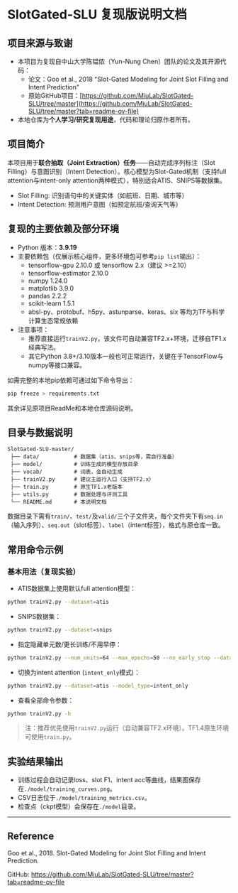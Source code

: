 # SlotGated-SLU 复现版说明文档

## 项目来源与致谢
- 本项目为复现自中山大学陈韫侬（Yun-Nung Chen）团队的论文及其开源代码：
  - 论文：Goo et al., 2018 "Slot-Gated Modeling for Joint Slot Filling and Intent Prediction"
  - 原始GitHub项目：[https://github.com/MiuLab/SlotGated-SLU/tree/master](https://github.com/MiuLab/SlotGated-SLU/tree/master?tab=readme-ov-file)
- 本地仓库为**个人学习/研究复现用途**，代码和理论归原作者所有。

## 项目简介
本项目用于**联合抽取（Joint Extraction）任务**——自动完成序列标注（Slot Filling）与意图识别（Intent Detection）。核心模型为Slot-Gated机制（支持full attention与intent-only attention两种模式），特别适合ATIS、SNIPS等数据集。

- Slot Filling: 识别语句中的关键实体（如航班、日期、城市等）
- Intent Detection: 预测用户意图（如预定航班/查询天气等）

## 复现的主要依赖及部分环境
- Python 版本：**3.9.19**
- 主要依赖包（仅展示核心组件，更多环境包可参考`pip list`输出）：
  - tensorflow-gpu 2.10.0 或 tensorflow 2.x（建议 >=2.10）
  - tensorflow-estimator 2.10.0
  - numpy 1.24.0
  - matplotlib 3.9.0
  - pandas 2.2.2
  - scikit-learn 1.5.1
  - absl-py、protobuf、h5py、astunparse、keras、six 等均为TF与科学计算生态常规依赖
- 注意事项：
  - 推荐直接运行`trainV2.py`，该文件可自动兼容TF2.x+环境，迁移自TF1.x经典写法。
  - 其它Python 3.8+/3.10版本一般也可正常运行，关键在于TensorFlow与numpy等接口兼容。

如需完整的本地pip依赖可通过如下命令导出：
```bash
pip freeze > requirements.txt
```

其余详见原项目ReadMe和本地仓库源码说明。

## 目录与数据说明
```
SlotGated-SLU-master/
 ├── data/           # 数据集（atis、snips等，需自行准备）
 ├── model/          # 训练生成的模型存放目录
 ├── vocab/          # 词表，会自动生成
 ├── trainV2.py      # 建议主运行入口（支持TF2.x）
 ├── train.py        # 原生TF1.x老版本
 ├── utils.py        # 数据处理与评测工具
 └── README.md       # 本说明文档
```

数据目录下需有`train/`、`test/`及`valid/`三个子文件夹，每个文件夹下有`seq.in`（输入序列）、`seq.out`（slot标签）、`label`（intent标签），格式与原仓库一致。

## 常用命令示例
### 基本用法（复现实验）
- ATIS数据集上使用默认full attention模型：

```bash
python trainV2.py --dataset=atis
```
- SNIPS数据集：
```bash
python trainV2.py --dataset=snips
```
- 指定隐藏单元数/更长训练/不用早停：
```bash
python trainV2.py --num_units=64 --max_epochs=50 --no_early_stop --dataset=atis
```
- 切换为intent attention (`intent_only`模式)：
```bash
python trainV2.py --dataset=atis --model_type=intent_only
```
- 查看全部命令参数：
```bash
python trainV2.py -h
```

> 注：推荐优先使用`trainV2.py`运行（自动兼容TF2.x环境）。TF1.4原生环境可使用`train.py`。

## 实验结果输出
- 训练过程会自动记录loss、slot F1、intent acc等曲线，结果图保存在`./model/training_curves.png`。
- CSV日志位于`./model/training_metrics.csv`。
- 检查点（ckpt模型）会保存在`./model`目录。

---

## Reference

Goo et al., 2018. Slot-Gated Modeling for Joint Slot Filling and Intent Prediction.

GitHub: https://github.com/MiuLab/SlotGated-SLU/tree/master?tab=readme-ov-file

